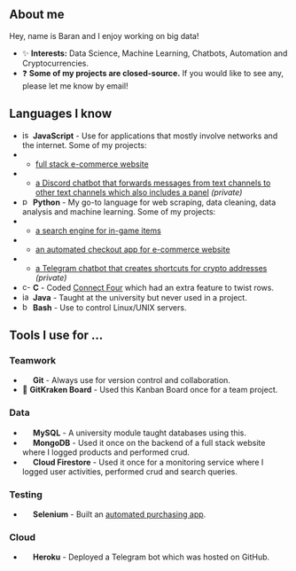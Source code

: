 ## About me

Hey, name is Baran and I enjoy working on big data!

- ✨ **Interests:** Data Science, Machine Learning, Chatbots, Automation and Cryptocurrencies.
- ❓ **Some of my projects are closed-source.** If you would like to see any, please let me know by email!


## Languages I know

- <img src="https://seeklogo.com/images/J/javascript-logo-8892AEFCAC-seeklogo.com.png" alt="js-logo" width="15"/> **JavaScript** - Use for applications that mostly involve networks and the internet. Some of my projects:
- - [full stack e-commerce website](https://youtu.be/9uSfgO9fq6A)
- - [a Discord chatbot that forwards messages from text channels to other text channels which also includes a panel](https://github.com/cjxe/dcBOT_mirror_bot) *(private)*
- <img src="https://upload.wikimedia.org/wikipedia/commons/thumb/c/c3/Python-logo-notext.svg/1024px-Python-logo-notext.svg.png" alt="py-logo" width="15"/> **Python** - My go-to language for web scraping, data cleaning, data analysis and machine learning. Some of my projects:
- - [a search engine for in-game items](https://github.com/cjxe/EZ-skin-price-aggregator)
- - [an automated checkout app for e-commerce website](https://github.com/cjxe/supreme-auto-checkout)
- - [a Telegram chatbot that creates shortcuts for crypto addresses](https://github.com/cjxe/custom-telegram-bot-1) *(private)*
- <img src="https://upload.wikimedia.org/wikipedia/commons/thumb/1/18/C_Programming_Language.svg/1200px-C_Programming_Language.svg.png" alt="c-logo" width="15"/> **C** - Coded [Connect Four](https://cf.geekdo-images.com/I_ZPIWEvFlrMa8caT4UD-w__opengraph/img/kyLinLT_XujloY21Omjf5p7q1SA=/fit-in/1200x630/filters:strip_icc()/pic859430.jpg) which had an extra feature to twist rows.
- <img src="https://seeklogo.com/images/J/java-logo-7F8B35BAB3-seeklogo.com.png" alt="java-logo" width="15"/> **Java** - Taught at  the university but never used in a project.
- <img src="https://upload.wikimedia.org/wikipedia/commons/thumb/4/4b/Bash_Logo_Colored.svg/1200px-Bash_Logo_Colored.svg.png" alt="bash-logo" width="15"/> **Bash** - Use to control Linux/UNIX servers.

## Tools I use for ...

### Teamwork
- <img src="https://git-scm.com/images/logos/downloads/Git-Icon-1788C.png" width="15"/> **Git** - Always use for version control and collaboration.
- 📝 **GitKraken Board** - Used this Kanban Board once for a team project.

### Data
- <img src="https://cdn.worldvectorlogo.com/logos/mysql-6.svg" width="15"/> **MySQL** - A university module taught databases using this.
- <img src="https://cdn.worldvectorlogo.com/logos/mongodb-icon-1.svg" width="15"/> **MongoDB** - Used it once on the backend of a full stack website where I logged products and performed crud.
- <img src="https://seeklogo.com/images/F/firestore-logo-3828671CC5-seeklogo.com.png" width="15"/> **Cloud Firestore** - Used it once for a monitoring service where I logged user activities, performed crud and search queries.

### Testing
- <img src="https://upload.wikimedia.org/wikipedia/commons/d/d5/Selenium_Logo.png" width="15"/> **Selenium** - Built an [automated purchasing app](https://github.com/cjxe/supreme-auto-checkout).

### Cloud
- <img src="https://image.flaticon.com/icons/png/512/873/873120.png" width="15"/> **Heroku** - Deployed a Telegram bot which was hosted on GitHub.
